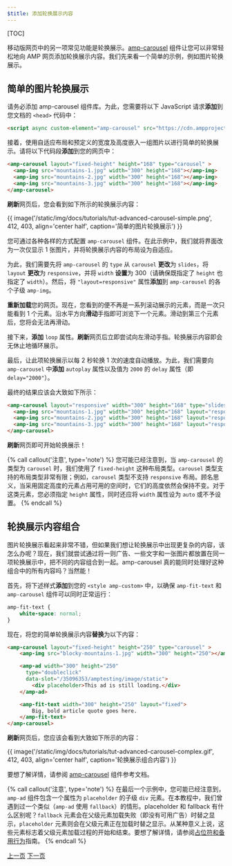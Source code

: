 ```yaml
---
$title: 添加轮换展示内容
---
```


[TOC]

移动版网页中的另一项常见功能是轮换展示。[amp-carousel](/zh_cn/docs/reference/components/amp-carousel.html) 组件让您可以非常轻松地向 AMP 网页添加轮换展示内容。我们先来看一个简单的示例，例如图片轮换展示。

## 简单的图片轮换展示

请务必添加 amp-carousel 组件库。为此，您需要将以下 JavaScript 请求**添加**到您文档的 `<head>` 代码中：

```html
<script async custom-element="amp-carousel" src="https://cdn.ampproject.org/v0/amp-carousel-0.1.js"></script>
```

接着，使用自适应布局和预定义的宽度及高度嵌入一组图片以进行简单的轮换展示。请将以下代码段**添加**到您的网页中：

```html
<amp-carousel layout="fixed-height" height="168" type="carousel" >
  <amp-img src="mountains-1.jpg" width="300" height="168"></amp-img>
  <amp-img src="mountains-2.jpg" width="300" height="168"></amp-img>
  <amp-img src="mountains-3.jpg" width="300" height="168"></amp-img>
</amp-carousel>
```

**刷新**网页后，您会看到如下所示的轮换展示内容：

{{ image('/static/img/docs/tutorials/tut-advanced-carousel-simple.png', 412, 403, align='center half', caption='简单的图片轮换展示') }}

您可通过各种各样的方式配置 `amp-carousel` 组件。在此示例中，我们就将界面改为一次仅显示 1 张图片，并将轮换展示内容的布局设为自适应。

为此，我们需要先将 `amp-carousel` 的 `type` 从 `carousel` **更改**为 `slides`，将 `layout` **更改**为 `responsive`，并将 `width` **设置**为 300（请确保既指定了 `height` 也指定了 `width`）。然后，将 `"layout=responsive"` 属性**添加**到 `amp-carousel` 的各个子级 `amp-img`。

**重新加载**您的网页。现在，您看到的便不再是一系列滚动展示的元素，而是一次只能看到 1 个元素。沿水平方向**滑动**手指即可浏览下一个元素。滑动到第三个元素后，您将会无法再滑动。

接下来，**添加** `loop` 属性。**刷新**网页后立即尝试向左滑动手指。轮换展示内容即会无休止地循环展示。

最后，让此项轮换展示以每 2 秒轮换 1 次的速度自动播放。为此，我们需要向 `amp-carousel` 中**添加** `autoplay` 属性以及值为 `2000` 的 `delay` 属性（即 `delay="2000"`）。

最终的结果应该会大致如下所示：

```html
<amp-carousel layout="responsive" width="300" height="168" type="slides" autoplay delay="2000" loop>
  <amp-img src="mountains-1.jpg" width="300" height="168" layout="responsive"></amp-img>
  <amp-img src="mountains-2.jpg" width="300" height="168" layout="responsive"></amp-img>
  <amp-img src="mountains-3.jpg" width="300" height="168" layout="responsive"></amp-img>
</amp-carousel>
```

**刷新**网页即可开始轮换展示！

{% call callout('注意', type='note') %}
您可能已经注意到，当 `amp-carousel` 的类型为 `carousel` 时，我们使用了 `fixed-height` 这种布局类型。`carousel` 类型支持的布局类型非常有限；例如，`carousel` 类型不支持 `responsive` 布局。顾名思义，当采用固定高度的元素占用可用的空间时，它们的高度依然会保持不变。对于这类元素，您必须指定 `height` 属性，同时还应将 `width` 属性设为 `auto` 或不予设置。
{% endcall %}

## 轮换展示内容组合

图片轮换展示看起来非常不错，但如果我们想让轮换展示中出现更复杂的内容，该怎么办呢？现在，我们就尝试通过将一则广告、一些文字和一张图片都放置在同一项轮换展示中，把不同的内容组合到一起。amp-carousel 真的能同时处理好这种组合中的所有内容吗？当然能！

首先，将下述样式**添加**到您的 `<style amp-custom>` 中，以确保 `amp-fit-text` 和 `amp-carousel` 组件可以同时正常运行：

```css
amp-fit-text {
    white-space: normal;
}
```

现在，将您的简单轮换展示内容**替换**为以下内容：

```html
<amp-carousel layout="fixed-height" height="250" type="carousel" >
    <amp-img src="blocky-mountains-1.jpg" width="300" height="250"></amp-img>

    <amp-ad width="300" height="250"
      type="doubleclick"
      data-slot="/35096353/amptesting/image/static">
        <div placeholder>This ad is still loading.</div>
    </amp-ad>

    <amp-fit-text width="300" height="250" layout="fixed">
        Big, bold article quote goes here.
    </amp-fit-text>
</amp-carousel>
```

**刷新**网页后，您应该会看到大致如下所示的内容：

{{ image('/static/img/docs/tutorials/tut-advanced-carousel-complex.gif', 412, 403, align='center half', caption='轮换展示组合内容') }}

要想了解详情，请参阅 [amp-carousel](/zh_cn/docs/reference/components/amp-carousel.html) 组件参考文档。

{% call callout('注意', type='note') %}
在最后一个示例中，您可能已经注意到，`amp-ad` 组件包含一个属性为 `placeholder` 的子级 `div` 元素。在本教程中，我们曾遇到过一个类似（`amp-ad` 使用 `fallback`）的情形。placeholder 和 fallback 有什么区别呢？`fallback` 元素会在父级元素加载失败（即没有可用广告）时替之显示，`placeholder` 元素则会在父级元素正在加载时替之显示。从某种意义上说，这些元素标志着父级元素加载过程的开始和结束。要想了解详情，请参阅[占位符和备用行为](/zh_cn/docs/design/responsive/placeholders.html)指南。
{% endcall %}

<div class="prev-next-buttons">
  <a class="button prev-button" href="{{g.doc('/content/docs/fundamentals/add_advanced/adding_components.md', locale=doc.locale).url.path}}"><span class="arrow-prev">上一页</span></a>
  <a class="button next-button" href="{{g.doc('/content/docs/fundamentals/add_advanced/tracking_data.md', locale=doc.locale).url.path}}"><span class="arrow-next">下一页</span></a>
</div>
